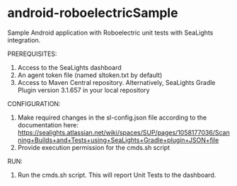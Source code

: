 # android-roboelectricSample
Sample Android application with Roboelectric unit tests with SeaLights integration.

PREREQUISITES:
1. Access to the SeaLights dashboard
2. An agent token file (named sltoken.txt by default)
3. Access to Maven Central repository. Alternatively, SeaLights Gradle Plugin version 3.1.657 in your local repository

CONFIGURATION:
1. Make required changes in the sl-config.json file according to the documentation here: https://sealights.atlassian.net/wiki/spaces/SUP/pages/1058177036/Scanning+Builds+and+Tests+using+SeaLights+Gradle+plugin+JSON+file
2. Provide execution permission for the cmds.sh script

RUN:
1. Run the cmds.sh script. This will report Unit Tests to the dashboard.

